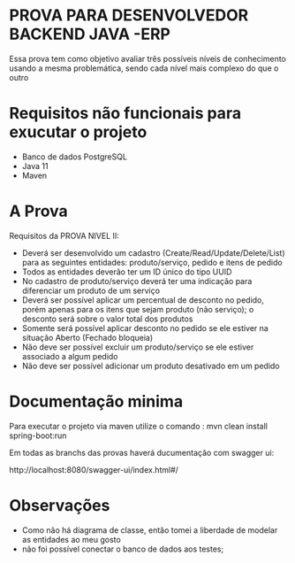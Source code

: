 # PROVA PARA DESENVOLVEDOR BACKEND JAVA -ERP

Essa prova tem  como  objetivo  avaliar três  possíveis  níveis  de  conhecimento usando  a  mesma problemática, sendo cada nível mais complexo do que o outro
# Requisitos não funcionais para exucutar o projeto

 - Banco de dados PostgreSQL
 - Java 11
 - Maven

# A Prova

Requisitos da PROVA NIVEL II:

- Deverá ser desenvolvido um cadastro (Create/Read/Update/Delete/List) para as seguintes entidades: produto/serviço, pedido e itens de pedido
- Todos as entidades deverão ter um ID único do tipo UUID
- No cadastro de produto/serviço deverá ter uma indicação para diferenciar um produto de um serviço
- Deverá ser possível aplicar um percentual de desconto no pedido, porém apenas para os itens que sejam produto (não serviço); o desconto será sobre o valor total dos produtos
- Somente será possível aplicar desconto no pedido se ele estiver na situação Aberto (Fechado bloqueia)
- Não deve ser possível excluir um produto/serviço se ele estiver associado a algum pedido
- Não deve ser possível adicionar um produto desativado em um pedido

# Documentação minima

Para executar o projeto via maven utilize o comando : mvn clean install spring-boot:run

Em todas as branchs das provas haverá ducumentação com swagger ui:

http://localhost:8080/swagger-ui/index.html#/
# Observações
- Como não há diagrama de classe, então tomei a liberdade de modelar as entidades ao meu gosto 
- não foi possível conectar o banco de dados aos testes;
